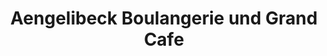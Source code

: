 ---
title: "Aengelibeck Boulangerie und Grand Cafe"
url: /koeniz/aengelibeck-boulangerie-und-grand-cafe/
shop: Bäckerei
---